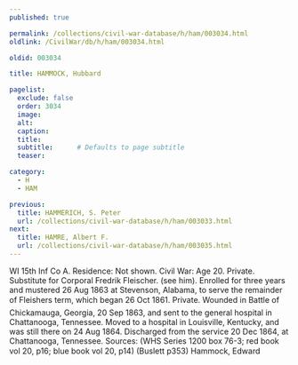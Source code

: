 ```yaml
---
published: true

permalink: /collections/civil-war-database/h/ham/003034.html
oldlink: /CivilWar/db/h/ham/003034.html

oldid: 003034

title: HAMMOCK, Hubbard

pagelist:
  exclude: false
  order: 3034
  image: 
  alt:
  caption:
  title:
  subtitle:      # Defaults to page subtitle
  teaser:

category: 
  - H 
  - HAM

previous:
  title: HAMMERICH, S. Peter
  url: /collections/civil-war-database/h/ham/003033.html  
next:
  title: HAMRE, Albert F.
  url: /collections/civil-war-database/h/ham/003035.html   
---
```

WI 15th Inf Co A. Residence: Not shown. Civil War: Age 20. Private. Substitute for Corporal Fredrik Fleischer. (see him). Enrolled for three years and mustered 26 Aug 1863 at Stevenson, Alabama, to serve the remainder of Fleisher&#146;s term, which began 26 Oct 1861. Private. Wounded in Battle of Chickamauga, Georgia, 20 Sep 1863, and sent to the general hospital in Chattanooga, Tennessee. Moved to a hospital in Louisville, Kentucky, and was still there on 24 Aug 1864. Discharged from the service 20 Dec 1864, at Chattanooga, Tennessee. Sources: (WHS Series 1200 box 76-3; red book vol 20, p16; blue book vol 20, p14) (Buslett p353) &#147;Hammock, Edward&#148;